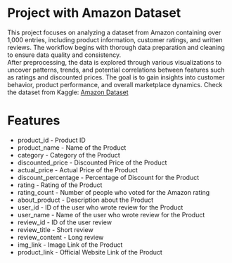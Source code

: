 # Project with Amazon Dataset
This project focuses on analyzing a dataset from Amazon containing over 1,000 entries, including product information, customer ratings, and written reviews. The workflow begins with thorough data preparation and cleaning to ensure data quality and consistency.
<br> After preprocessing, the data is explored through various visualizations to uncover patterns, trends, and potential correlations between features such as ratings and discounted prices. The goal is to gain insights into customer behavior, product performance, and overall marketplace dynamics. Check the dataset from Kaggle: [Amazon Dataset](https://www.kaggle.com/datasets/karkavelrajaj/amazon-sales-dataset)

# Features
* product_id - Product ID
* product_name - Name of the Product
* category - Category of the Product
* discounted_price - Discounted Price of the Product
* actual_price - Actual Price of the Product
* discount_percentage - Percentage of Discount for the Product
* rating - Rating of the Product
* rating_count - Number of people who voted for the Amazon rating
* about_product - Description about the Product
* user_id - ID of the user who wrote review for the Product
* user_name - Name of the user who wrote review for the Product
* review_id - ID of the user review
* review_title - Short review
* review_content - Long review
* img_link - Image Link of the Product
* product_link - Official Website Link of the Product
